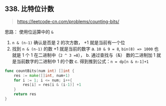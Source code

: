 ## 338. 比特位计数

> https://leetcode-cn.com/problems/counting-bits/

思路：
使用位运算中的 `&`

1. `n & (n-1)` 确认是否是 2 的次方数， +1 就是当前有一个位
2. 找到 `n & (n-1)` 的数 +1 就是当前的数字
   a. `10 & 9 = 8`, `bin(8) => 1000` 也就是 1 个 1 在二进制中（`2 ^ 3 =8`），
   b. 通过查找与（&） 数的二进制加 1 就是当前数字的二进制中 1 的个数
   c. 得到推到公式：`n = dp[n & n-1]+1`

```go
func countBits(num int) []int {
    res := make([]int, num+1)
    for i := 1; i <= num; i++{
        res[i] = res[i & (i-1)] +1
    }
    return res
}
```
